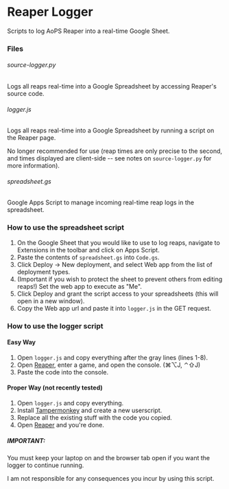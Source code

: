 # Reaper Logger
Scripts to log AoPS Reaper into a real-time Google Sheet.

### Files

###### source-logger.py
Logs all reaps real-time into a Google Spreadsheet by accessing Reaper's source code.


###### logger.js
Logs all reaps real-time into a Google Spreadsheet by running a script on the Reaper page.

No longer recommended for use (reap times are only precise to the second, and times displayed are client-side -- see notes on `source-logger.py` for more information).

###### spreadsheet.gs
Google Apps Script to manage incoming real-time reap logs in the spreadsheet.

### How to use the spreadsheet script
1. On the Google Sheet that you would like to use to log reaps, navigate to Extensions in the toolbar and click on Apps Script.
2. Paste the contents of `spreadsheet.gs` into `Code.gs`.
3. Click Deploy -> New deployment, and select Web app from the list of deployment types.
4. (Important if you wish to protect the sheet to prevent others from editing reaps!) Set the web app to execute as "Me".
5. Click Deploy and grant the script access to your spreadsheets (this will open in a new window).
6. Copy the Web app url and paste it into `logger.js` in the GET request.

### How to use the logger script
#### Easy Way
1. Open `logger.js` and copy everything after the gray lines (lines 1-8).
2. Open [Reaper](www.aops.com/reaper), enter a game, and open the console. (⌘⌥J, ⌃⇧J)
3. Paste the code into the console.
#### Proper Way (not recently tested)
1. Open `logger.js` and copy everything.
2. Install [Tampermonkey](https://chrome.google.com/webstore/detail/tampermonkey/dhdgffkkebhmkfjojejmpbldmpobfkfo) and create a new userscript.
3. Replace all the existing stuff with the code you copied.
4. Open [Reaper](www.aops.com/reaper) and you're done.
   
##### IMPORTANT:
You must keep your laptop on and the browser tab open if you want the logger to continue running.

I am not responsible for any consequences you incur by using this script.
